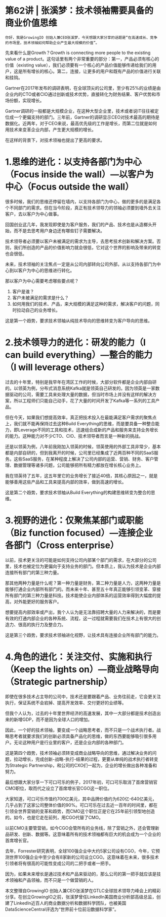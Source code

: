 # 第62讲 | 张溪梦：技术领袖需要具备的商业价值思维

    你好，我是GrowingIO 创始人兼CEO张溪梦，今天想跟大家分享的话题是“在高速成长、竞争的市场里，技术领袖如何帮助企业产生最大规模的价值”。

先来看什么是Growth？Growth is connecting more people to the existing value of a product。这句话里有两个非常重要的部分：第一，产品必须有核心的价值（existing value），我们必须要有一个核心的产品价值能够传递给我们的用户，这是所有增长的核心。第二，连接，让更多的用户和既有产品的价值进行关联和挂钩。

Gartner在2017年发布的调研表明，在全球顶尖的公司里，至少有25%的业绩是由企业内的CTO或者CIO通过创新或技术优势，直接转化为财务结果、客户优势和市场份额，实现增长。

Gartner调研的一般都是大规模企业，在这种大型企业里，技术或者说IT往往被定位成一个更偏支持的部门。三年前，Gartner的调研显示CEO对技术最高的期待是数据化。近两年，对于CEO来说，最高优先级的工作是增长，而第二位就是如何用技术来变革企业内部，产生更大规模的增长。

在这样的背景下，对技术领袖也提出了更高的要求。

# 1.思维的进化：以支持各部门为中心（Focus inside the wall）—以客户为中心（Focus outside the wall）

很多时候，我们的思维还停留在墙内，以支持各部门为中心，做的更多的是满足各个不同部门的需求。但在当今阶段，真正有技术领导力的领袖必须要到墙外去关注客户，去以客户为中心做事。

回国创业这几年，我发现即使是为客户服务，我们的产品、技术也是从造榔头开始，而不是去思考用户身边还有哪些钉子需要解决。

技术领导者必须要以客户未被满足的需求为主导，去思考技术创新和解决方案。否则，我们所创造的产品的价值影响力就会很低，它对这个世界的影响及带来的转变也会很低。

未来，技术领袖的关注焦点一定是从公司内部转向公司外部，从以支持各部门为中心到以客户为中心的思维进行转化。

那以客户为中心需要考虑哪些要点呢？

1.  客户是谁？
2.  客户未被满足的需求是什么？
3.  如何用我们的技术、产品，来大规模的满足这种的需求，解决客户的问题，同时拉动自己的业务增长。

这是第一个趋势，要求技术领袖从纯技术导向的思维转变为客户导向的思维。

# 2.技术领导力的进化：研发的能力（I can build everything）—整合的能力（I will leverage others）

过去的十年里，特别是我早年在湾区工作的时候，大部分软件都是企业内部自研的。以领英为例，分布式消息系统Kafka就是领英自己研发的。因为领英是一家数据驱动的公司，需要工具来处理大量的数据，但当时市场上并没有这样的解决方案，所以工程师们只能自己动手，花了大量的时间开发了Kafka等一系列的工具产品。

但在今天，如果我们想提高效率，真正把技术投入在最能满足客户需求的聚焦点上，我们就不能再保持过去这种Build Everything的思维，而是要具备一种整合能力，即Leverage不同的工具和技术，迅速组合成新的产品和服务来支持业务增长的能力。这种能力对不少CTO、CIO、技术领导者而言是一种新的挑战。

还是以领英为例，八年前我刚加入领英的时候，领英使用的外部工具非常少，基本都是内部自研的，但到我离开的时候，公司里已经集成了近两百种不同的SaaS服务。这些SaaS服务，在某种程度上解决了公司内部的运营、营销、财务、客户管理、数据管理等诸多问题，公司能够把所有精力都放在增长核心业务上。

我在领英待了五年，这五年里它的业务增长了接近40倍，其核心原因之一，就是能够善用这些产品和工具来提高内部的效率，做到高速的增长。

这是第二个趋势，要求技术领袖从Build Everything的构建思维转变为整合的思维。

# 3.视野的进化：仅聚焦某部门或职能 （Biz function focused）—连接企业各部门（Cross enterprise）

以前，技术更关注的可能是如何支持公司内部某个部门的需求，在大部分的公司里，技术也被定位为更偏向于支持业务的部门。但本质上，我认为技术是企业内部连接所有部门的第三种力量。

那其他两种力量是什么呢？第一种力量是财务，第二种力量是人力，这两种力量是能够打通企业内部所有部门的。而未来十年、甚至五十年真正能够引领变革、穿接所有部门的第三种力量是科技。技术能使企业内部体系的运营效率得到大幅度的提高，对外能更好的服务客户。

想要提高内部效率或产出，我个人认为是无法靠招聘大量的人力来解决的，而是要有效的打通内部企业的各种系统、流程，这一过程就需要我们在技术上有很大的创造力、很高的执行力及整合力。

这是第三个趋势，要求技术领袖进化视野，让技术具有连接企业所有部门的能力。

# 4.角色的进化：关注交付、实施和执行（Keep the lights on）—商业战略导向（Strategic partnership）

即使在很多技术占主导的公司中，技术还是要跟着产品、业务往前走，它会更关注执行，保证系统不会宕掉、提高开发效率、交付更好的业绩等。

但我个人认为，过去的十年里世界经济的高速发展，其中一大部分都是技术创造出来的新增GDP，而不是因为全球人口的增加。

因此，一个好的技术领袖，要变成一个战略思考者，而不只是一个战术执行者。战略思考者就要求我们的创新必须具备产品化的思维，做的东西要能够吸引很多用户。无论这种用户是行业里的客户，还是企业内部的各种部门。

这是第四个趋势，技术领袖必须转变成商业战略导向的思维，通过解决业务的问题，拉动增长，完成创新-战略-执行-结果的过程，更要从单纯的战术执行者转变为Strategic Partnership，和公司的CXO们一起为，企业的增长做出各种准备和努力。

最后想跟大家分享一下可口可乐的例子，2017年初，可口可乐取消了首席营销官CMO职位，取而代之设立了首席增长官CGO这一职位。

大家知道，可口可乐市值约700亿美元，其中品牌价值约为620亿-640亿美元，几乎占到了这家公司整体价值的90%。可口可乐在过去近一百年的时间里，都在引领全世界营销的变革和趋势，而CMO这个职位正是它在25年前引领型地创造的。如今，也是它走在前列，用CGO代替了CMO。

以前CMO主要管营销，如今CGO会管所有的业务线，除了营销之外，还会管理新品研发、创新、数据等。这意味着所有的技术领袖都有巨大的机会成为一个企业的首席增长官。

去年，Forrester研究表明，全球100强企业中大约5家公司设有CGO，今年，它预测世界100强企业中至少会有8家新的公司设立CGO。这意味着在未来，很多技术引领者将有很高的可能性变成公司的二把手或者一把手。

因为，如果未来增长是通过技术和产品来驱动的，那么公司的第一把手就应该是技术领袖和产品领袖，而不只是一个做营销的人。

本文整理自GrowingIO 创始人兼CEO张溪梦在GTLC全球技术领导力峰会上的精彩分享。在创立GrowingIO之前，张溪梦曾任LinkedIn美国商业分析部高级总监，创建了LinkedIn近百人的商业数据分析和数据科学团队，也被美国DataScienceCentral评选为“世界前十位前沿数据科学家”。
    